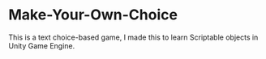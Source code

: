 # Make-Your-Own-Choice
This is a text choice-based game, I made this to learn Scriptable objects in Unity Game Engine.

